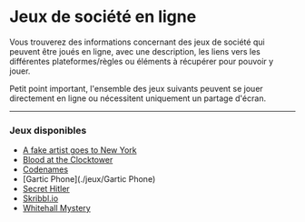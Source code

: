 # Jeux de société en ligne

Vous trouverez des informations concernant des jeux de société qui peuvent être joués en ligne, avec une description, les liens vers les différentes plateformes/règles ou éléments à récupérer pour pouvoir y jouer.

Petit point important, l'ensemble des jeux suivants peuvent se jouer directement en ligne ou nécessitent uniquement un partage d'écran.

---

### Jeux disponibles
- [A fake artist goes to New York](./jeux/a_fake_artist_goes_to_new_york.md)
- [Blood at the Clocktower](./jeux/blood_at_the_clocktower.md)
- [Codenames](./jeux/codenames.md)
- [Gartic Phone](./jeux/Gartic Phone)
- [Secret Hitler](./jeux/secret_hitler.md)
- [Skribbl.io](./jeux/skribblio.md)
- [Whitehall Mystery](./jeux/whitehall_mystery.md)
